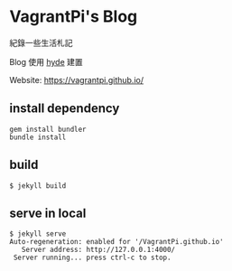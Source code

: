 # VagrantPi's Blog

紀錄一些生活札記

Blog 使用 [hyde](https://github.com/poole/hyde) 建置

Website: https://vagrantpi.github.io/

## install dependency

```
gem install bundler
bundle install
```

## build

```
$ jekyll build
```

## serve in local

```
$ jekyll serve
Auto-regeneration: enabled for '/VagrantPi.github.io'
   Server address: http://127.0.0.1:4000/
 Server running... press ctrl-c to stop.
```